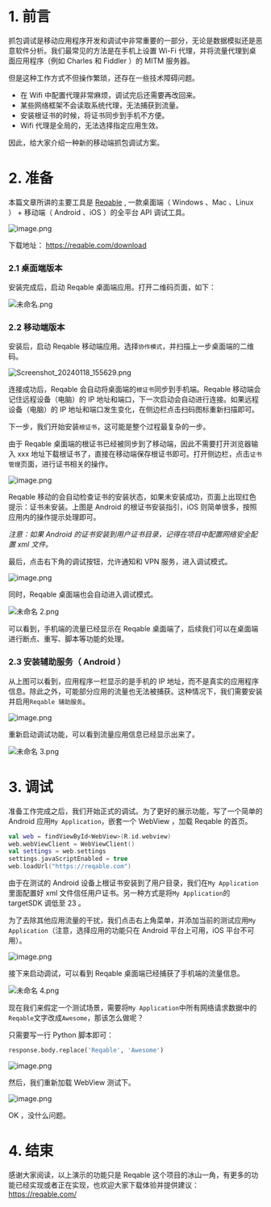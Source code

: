 # 1. 前言

抓包调试是移动应用程序开发和调试中非常重要的一部分，无论是数据模拟还是恶意软件分析。我们最常见的方法是在手机上设置 Wi-Fi 代理，并将流量代理到桌面应用程序（例如 Charles 和 Fiddler ）的 MITM 服务器。

但是这种工作方式不但操作繁琐，还存在一些技术障碍问题。

- 在 Wifi 中配置代理非常麻烦，调试完后还需要再改回来。
- 某些网络框架不会读取系统代理，无法捕获到流量。
- 安装根证书的时候，将证书同步到手机不方便。
- Wifi 代理是全局的，无法选择指定应用生效。

因此，给大家介绍一种新的移动端抓包调试方案。

# 2. 准备

本篇文章所讲的主要工具是 [Reqable](https://reqable.com/) , 一款桌面端（ Windows 、Mac 、Linux ） + 移动端（ Android 、iOS ）的全平台 API 调试工具。

![image.png](https://cdn.wallleap.cn/img/pic/illustration/202403061357184.png)

下载地址： https://reqable.com/download

### 2.1 桌面端版本

安装完成后，启动 Reqable 桌面端应用。打开二维码页面，如下：

![未命名.png](https://cdn.wallleap.cn/img/pic/illustration/202403061357425.png)

### 2.2 移动端版本

安装后，启动 Reqable 移动端应用。选择`协作模式`，并扫描上一步桌面端的二维码。

![Screenshot_20240118_155629.png](https://cdn.wallleap.cn/img/pic/illustration/202403061357764.png)

连接成功后，Reqable 会自动将桌面端的`根证书`同步到手机端。Reqable 移动端会记住远程设备（电脑）的 IP 地址和端口，下一次启动会自动进行连接。如果远程设备（电脑）的 IP 地址和端口发生变化，在侧边栏点击扫码图标重新扫描即可。

下一步，我们开始安装`根证书`，这可能是整个过程最复杂的一步。

由于 Reqable 桌面端的根证书已经被同步到了移动端，因此不需要打开浏览器输入 xxx 地址下载根证书了，直接在移动端保存根证书即可。打开侧边栏，点击`证书管理`页面，进行证书相关的操作。

![image.png](https://cdn.wallleap.cn/img/pic/illustration/202403061357037.png)

Reqable 移动的会自动检查证书的安装状态，如果未安装成功，页面上出现红色提示：证书未安装。上图是 Android 的根证书安装指引，iOS 则简单很多，按照应用内的操作提示处理即可。

*注意：如果 Android 的证书安装到用户证书目录，记得在项目中配置网络安全配置 xml 文件。*

最后，点击右下角的调试按钮，允许通知和 VPN 服务，进入调试模式。

![image.png](https://cdn.wallleap.cn/img/pic/illustration/202403061357204.png)

同时，Reqable 桌面端也会自动进入调试模式。

![未命名 2.png](https://cdn.wallleap.cn/img/pic/illustration/202403061357492.png)

可以看到，手机端的流量已经显示在 Reqable 桌面端了，后续我们可以在桌面端进行断点、重写、脚本等功能的处理。

### 2.3 安装辅助服务（ Android ）

从上图可以看到，应用程序一栏显示的是手机的 IP 地址，而不是真实的应用程序信息。除此之外，可能部分应用的流量也无法被捕获。这种情况下，我们需要安装并启用`Reqable 辅助服务`。

![image.png](https://cdn.wallleap.cn/img/pic/illustration/202403061357503.png)

重新启动调试功能，可以看到流量应用信息已经显示出来了。

![未命名 3.png](https://cdn.wallleap.cn/img/pic/illustration/202403061357849.png)

# 3. 调试

准备工作完成之后，我们开始正式的调试。为了更好的展示功能，写了一个简单的 Android 应用`My Application`，嵌套一个 WebView ，加载 Reqable 的首页。

```kotlin
val web = findViewById<WebView>(R.id.webview)
web.webViewClient = WebViewClient()
val settings = web.settings
settings.javaScriptEnabled = true
web.loadUrl("https://reqable.com")
```

由于在测试的 Android 设备上根证书安装到了用户目录，我们在`My Application`里面配置好 xml 文件信任用户证书。另一种方式是将`My Application`的 targetSDK 调低至 23 。

为了去除其他应用流量的干扰，我们点击右上角菜单，并添加当前的测试应用`My Application`（注意，选择应用的功能只在 Android 平台上可用，iOS 平台不可用）。

![image.png](https://cdn.wallleap.cn/img/pic/illustration/202403061357730.png)

接下来启动调试，可以看到 Reqable 桌面端已经捕获了手机端的流量信息。

![未命名 4.png](https://cdn.wallleap.cn/img/pic/illustration/202403061357750.png)

现在我们来假定一个测试场景，需要将`My Application`中所有网络请求数据中的`Reqable`文字改成`Awesome`，那该怎么做呢？

只需要写一行 Python 脚本即可：

```python
response.body.replace('Reqable', 'Awesome')
```

![image.png](https://cdn.wallleap.cn/img/pic/illustration/202403061357834.png)

然后，我们重新加载 WebView 测试下。

![image.png](https://cdn.wallleap.cn/img/pic/illustration/202403061357868.png)

OK ，没什么问题。

# 4. 结束

感谢大家阅读，以上演示的功能只是 Reqable 这个项目的冰山一角，有更多的功能已经实现或者正在实现，也欢迎大家下载体验并提供建议： https://reqable.com/